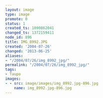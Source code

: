 ```yaml
---
layout: image
type: image
promote: 0
status: 1
created_ts: 1090862041
changed_ts: 1372159411
node_id: 896
title: IMG_8992.JPG
created: '2004-07-26'
changed: '2013-06-25'
aliases:
- "/2004/07/26/img_8992_jpg/"
permalink: "/2004/07/26/img_8992_jpg/"
tags:
- Taupo
images:
- - src: image/images/img_8992.jpg-896.jpg
    name: img_8992.jpg-896.jpg
---
```


